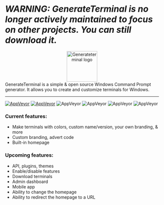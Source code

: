 
<h1> <i> WARNING: GenerateTerminal is no longer actively maintained to focus on other projects. You can still download it. </i> </h1>
<center><img alt="Generateterminal logo" src="https://raw.githubusercontent.com/SpotyHost/GenerateTerminal/445655bbb7cee815447ec03485dc62023a6345b8/logo.svg" height="100"></center>
GenerateTerminal is a simple & open source Windows Command Prompt generator. It allows you to create and customize terminals for Windows. 
<hr>



[![AppVeyor](https://img.shields.io/badge/License-Unlicense-orange)](LICENSE)
[![AppVeyor](https://img.shields.io/badge/Version-v0.1.1-informational)](https://github.com/spotyhost/generateterminal/releases/latest)
![AppVeyor](https://img.shields.io/badge/Build-Passed-brightgreen)
![AppVeyor](https://img.shields.io/badge/Interface-Bootstrap-lightgreen)
![AppVeyor](https://img.shields.io/badge/Development-In_Progress-lightgreen)
![AppVeyor](https://img.shields.io/badge/Dependencies-PHP-red)

### Current features:
- Make terminals with colors, custom name/version, your own branding, & more
- Custom branding, advert code
- Built-in homepage

### Upcoming features:
- API, plugins, themes
- Enable/disable features
- Download terminals
- Admin dashboard
- Mobile app
- Ability to change the homepage
- Ability to redirect the homepage to a URL

